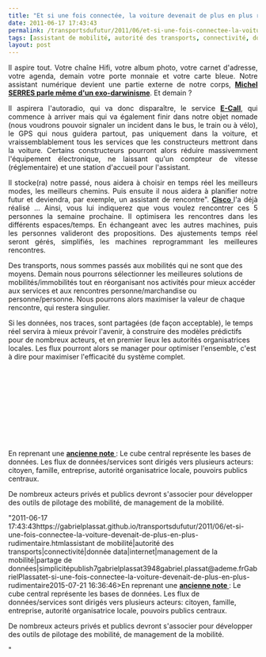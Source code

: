 ```yaml
---
title: "Et si une fois connectée, la voiture devenait de plus en plus rudimentaire ?"
date: 2011-06-17 17:43:43
permalink: /transportsdufutur/2011/06/et-si-une-fois-connectee-la-voiture-devenait-de-plus-en-plus-rudimentaire.html
tags: [assistant de mobilité, autorité des transports, connectivité, donnée data, internet, management de la mobilité, partage de données, simplicité]
layout: post
---
```


<p style="text-align: justify;">Il aspire tout. Votre chaîne Hifi, votre album photo, votre carnet d'adresse, votre agenda, demain votre porte monnaie et votre carte bleue. Notre assistant numérique devient une partie externe de notre corps, <strong><a href="https://gabrielplassat.github.io/transportsdufutur/2010/11/metanote-tdf-10-nous-etions-nous-sommes-et-nous-serons-des-cyborgs-lassistant-personnel-de-mobilite.html" target="_blank">Michel SERRES parle même d'un exo-darwinisme</a></strong>. Et demain ?</p> <p style="text-align: justify;">Il aspirera l'autoradio, qui va donc disparaître, le service <strong><a href="http://fr.wikipedia.org/wiki/ECall" target="_blank">E-Call</a></strong>, qui commence à arriver mais qui va également finir dans notre objet nomade (nous voudrons pouvoir signaler un incident dans le bus, le train ou à vélo), le GPS qui nous guidera partout, pas uniquement dans la voiture, et vraissemblablement tous les services que les constructeurs mettront dans la voiture. Certains constructeurs pourront alors réduire massivemment l'équipement électronique, ne laissant qu'un compteur de vitesse (réglementaire) et une station d'accueil pour l'assistant. </p>  <!--more-->   <p style="text-align: justify;">Il stocke(ra) notre passé, nous aidera à choisir en temps réel les meilleurs modes, les meilleurs chemins. Puis ensuite il nous aidera à planifier notre futur et deviendra, par exemple, un assistant de rencontre". <strong><a href="https://gabrielplassat.github.io/transportsdufutur/2011/04/personnal-travel-assistant-assistant-personnel-de-mobilite-seoul.html"" target=""_blank"">Cisco </a></strong>l'a déjà réalisé ... Ainsi, vous lui indiquerez que vous voulez rencontrer ces 5 personnes la semaine prochaine. Il optimisera les rencontres dans les différents espaces/temps. En échangeant avec les autres machines, puis les personnes valideront des propositions. Des ajustements temps réel seront gérés, simplifiés, les machines reprogrammant les meilleures rencontres.</p> <p style=""text-align: justify>Des transports, nous sommes passés aux mobilités qui ne sont que des moyens. Demain nous pourrons sélectionner les meilleures solutions de mobilités/immobilités tout en réorganisant nos activités pour mieux accéder aux services et aux rencontres personne/marchandise ou personne/personne. Nous pourrons alors maximiser la valeur de chaque rencontre, qui restera singulier.</p> <p style=""text-align: justify>Si les données, nos traces, sont partagées (de façon acceptable), le temps réel servira à mieux prévoir l'avenir, à construire des modèles prédictifs pour de nombreux acteurs, et en premier lieux les autorités organisatrices locales. Les flux pourront alors se manager pour optimiser l'ensemble, c'est à dire pour maximiser l'efficacité du système complet.</p> <p><iframe frameborder=""0"" height=""349"" src=""http://www.youtube.com/embed/bUyourDcWzw"" width=""560""></iframe></p> <p style=""text-align: justify>En reprenant une <strong><a href="https://gabrielplassat.github.io/transportsdufutur/2011/03/lapport-des-tic-dans-les-transports-vers-le-citoyen-mais-egalement-vers-lautorite.html"" target=""_blank"">ancienne note </a></strong>: Le cube central représente les bases de données. Les flux de données/services sont dirigés vers plusieurs acteurs: citoyen, famille, entreprise, autorité organisatrice locale, pouvoirs publics centraux.  <br /><a href="https://gabrielplassat.github.io/transportsdufutur/wp-content/uploads/sites/6/old/6a0120a66d2ad4970b014e5fb3b3af970c-pi.jpg"" style=""display: inline><img rel=""lightbox[]"" alt=""Mobil_BOX"" border=""0"" src=""/wp-content/uploads/sites/6/old/6a0120a66d2ad4970b014e5fb3b3af970c-800wi.jpg"" title=""Mobil_BOX"" /></a></p> <p style=""text-align: justify>De nombreux acteurs privés et publics devront s'associer pour développer des outils de pilotage des mobilité, de management de la mobilité.</p>"2011-06-17 17:43:43https://gabrielplassat.github.io/transportsdufutur/2011/06/et-si-une-fois-connectee-la-voiture-devenait-de-plus-en-plus-rudimentaire.htmlassistant de mobilité|autorité des transports|connectivité|donnée data|internet|management de la mobilité|partage de données|simplicitépublish7gabrielplassat3948gabriel.plassat@ademe.frGabrielPlassatet-si-une-fois-connectee-la-voiture-devenait-de-plus-en-plus-rudimentaire2015-07-21 16:36:46>En reprenant une <strong><a href="https://gabrielplassat.github.io/transportsdufutur/2011/03/lapport-des-tic-dans-les-transports-vers-le-citoyen-mais-egalement-vers-lautorite.html"" target=""_blank"">ancienne note </a></strong>: Le cube central représente les bases de données. Les flux de données/services sont dirigés vers plusieurs acteurs: citoyen, famille, entreprise, autorité organisatrice locale, pouvoirs publics centraux.  <br /><a href="https://gabrielplassat.github.io/transportsdufutur/wp-content/uploads/sites/6/old/6a0120a66d2ad4970b014e5fb3b3af970c-pi.jpg"" style=""display: inline><img rel=""lightbox[]"" alt=""Mobil_BOX"" border=""0"" src=""/wp-content/uploads/sites/6/old/6a0120a66d2ad4970b014e5fb3b3af970c-800wi.jpg"" title=""Mobil_BOX"" /></a></p> <p style=""text-align: justify>De nombreux acteurs privés et publics devront s'associer pour développer des outils de pilotage des mobilité, de management de la mobilité.</p>"
